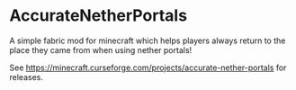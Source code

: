# AccurateNetherPortals

A simple fabric mod for minecraft which helps players always return to the place they came from when using nether portals!

See https://minecraft.curseforge.com/projects/accurate-nether-portals for releases.
